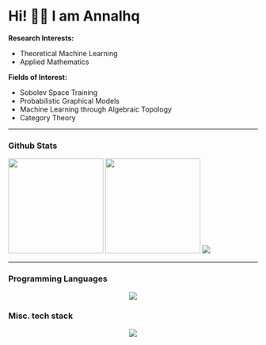 # Hi! 👋🏻 I am Annalhq

**Research Interests:**  
- Theoretical Machine Learning  
- Applied Mathematics  

**Fields of Interest:**  
- Sobolev Space Training  
- Probabilistic Graphical Models  
- Machine Learning through Algebraic Topology  
- Category Theory  

---
<h3>Github Stats</h3>
  <img src="https://denvercoder1-github-readme-stats.vercel.app/api/?username=annalhq&rank_icon=github&show_icons=true&include_all_commits=true&count_private=true&theme=tokyonight&hide_border=true" height="192px">

  <img src="https://github-readme-streak-stats.herokuapp.com?user=annalhq&theme=tokyonight&hide_border=true" height="192px"/>
  
  <!-- <img src="https://denvercoder1-github-readme-stats.vercel.app/api/top-langs/?username=Annalhq&langs_count=8&layout=compact&theme=tokyonight&hide_border=true" width=""> -->

  <img src="https://github-readme-activity-graph.vercel.app/graph/?username=annalhq&theme=tokyo-night&hide_border=true">

---

<h3>Programming Languages</h3>
<p align="center">
    <img src="https://skillicons.dev/icons?i=c,cpp,java,js,latex,lua,md,py,r,react,rust,ts&theme=dark" />
  </a>
</p>

<h3>Misc. tech stack</h3>
<p align="center">
    <img src="https://skillicons.dev/icons?i=arch,astro,blender,git,kali,linux,neovim,obsidian,pytorch,react,tensorflow,threejs,vim&theme=dark" />
  </a>
</p>